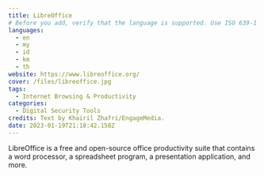 ```yaml
---
title: LibreOffice
# Before you add, verify that the language is supported. Use ISO 639-1 code only without country code. ms instead of ms_MY. If the source language is English, do not add to the list.
languages:
  - en
  - my
  - id
  - km
  - th
website: https://www.libreoffice.org/
cover: /files/libreoffice.jpg
tags:
  - Internet Browsing & Productivity
categories:
  - Digital Security Tools
credits: Text by Khairil Zhafri/EngageMedia.
date: 2023-01-19T21:18:42.158Z
---
```

LibreOffice is a free and open-source office productivity suite that contains a word processor, a spreadsheet program, a presentation application, and more.